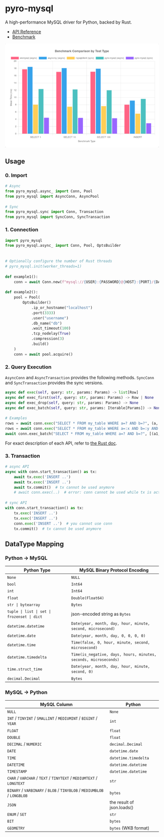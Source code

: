 # pyro-mysql

A high-performance MySQL driver for Python, backed by Rust.

- [API Reference](https://htmlpreview.github.io/?https://raw.githubusercontent.com/elbaro/pyro-mysql/main/docs/pyro_mysql.html)
- [Benchmark](https://htmlpreview.github.io/?https://github.com/elbaro/pyro-mysql/blob/main/report/report/index.html)


<img src="https://github.com/elbaro/pyro-mysql/blob/main/report/chart.png?raw=true" width="800px" />


## Usage


### 0. Import

```py
# Async
from pyro_mysql.async_ import Conn, Pool
from pyro_mysql import AsyncConn, AsyncPool

# Sync
from pyro_mysql.sync import Conn, Transaction
from pyro_mysql import SyncConn, SyncTransaction
````

### 1. Connection


```py
import pyro_mysql
from pyro_mysql.async_ import Conn, Pool, OptsBuilder


# Optionally configure the number of Rust threads
# pyro_mysql.init(worker_threads=1)

def example1():
    conn = await Conn.new(f"mysql://{USER}:{PASSWORD}@{HOST}:{PORT}/{DATABASE}")

def example2():
    pool = Pool(
        OptsBuilder()
            .ip_or_hostname("localhost")
            .port(3333)
            .user("username")
            .db_name("db")
            .wait_timeout(100)
            .tcp_nodelay(True)
            .compression(3)
            .build()
    )
    conn = await pool.acquire()
```


### 2. Query Execution

`AsyncConn` and `AsyncTransaction` provides the following methods.
`SyncConn` and `SyncTransaction` provides the sync versions.

```py
async def exec(self, query: str, params: Params) -> list[Row]
async def exec_first(self, query: str, params: Params) -> Row | None
async def exec_drop(self, query: str, params: Params) -> None
async def exec_batch(self, query: str, params: Iterable[Params]) -> None

# Examples
rows = await conn.exec("SELECT * FROM my_table WHERE a=? AND b=?", (a, b))
rows = await conn.exec("SELECT * FROM my_table WHERE a=:x AND b=:y AND c=:y", {'x': 100, 'y': 200})
await conn.exec_batch("SELECT * FROM my_table WHERE a=? AND b=?", [(a1, b1), (a2, b2)])
```

For exact description of each API, refer to [the Rust doc](https://docs.rs/mysql/latest/mysql/prelude/trait.Queryable.html).

### 3. Transaction

```py
# async API
async with conn.start_transaction() as tx:
    await tx.exec('INSERT ..')
    await tx.exec('INSERT ..')
    await tx.commit()  # tx cannot be used anymore
    # await conn.exec(..)  # error: conn cannot be used while tx is active

# sync API
with conn.start_transaction() as tx:
    tx.exec('INSERT ..')
    tx.exec('INSERT ..')
    conn.exec('INSERT ..')  # you cannot use conn
    tx.commit()  # tx cannot be used anymore
```

## DataType Mapping

### Python -> MySQL

| Python Type | MySQL Binary Protocol Encoding |
|-------------|------------|
| `None` | `NULL` |
| `bool` | `Int64` |
| `int` | `Int64` |
| `float` | `Double(Float64)` |
| `str \| bytearray` | `Bytes` |
| `tuple \| list \| set \| frozenset \| dict` | json-encoded string as `Bytes` |
| `datetime.datetime` | `Date(year, month, day, hour, minute, second, microsecond)` |
| `datetime.date` | `Date(year, month, day, 0, 0, 0, 0)` |
| `datetime.time` | `Time(false, 0, hour, minute, second, microsecond)` |
| `datetime.timedelta` | `Time(is_negative, days, hours, minutes, seconds, microseconds)` |
| `time.struct_time` | `Date(year, month, day, hour, minute, second, 0)` |
| `decimal.Decimal` | `Bytes` |

### MySQL -> Python

| MySQL Column | Python |
|-------------|------------|
| `NULL` | `None` |
| `INT` / `TINYINT` / `SMALLINT` / `MEDIUMINT` / `BIGINT` / `YEAR` | `int` |
| `FLOAT` | `float` |
| `DOUBLE` | `float` |
| `DECIMAL` / `NUMERIC` | `decimal.Decimal` |
| `DATE` | `datetime.date` |
| `TIME` | `datetime.timedelta` |
| `DATETIME` | `datetime.datetime` |
| `TIMESTAMP` | `datetime.datetime` |
| `CHAR` / `VARCHAR` / `TEXT` / `TINYTEXT` / `MEDIUMTEXT` / `LONGTEXT` | `str` |
| `BINARY` / `VARBINARY` / `BLOB` / `TINYBLOB` / `MEDIUMBLOB` / `LONGBLOB` | `bytes` |
| `JSON` | the result of json.loads() |
| `ENUM` / `SET` | `str` |
| `BIT` | `bytes` |
| `GEOMETRY` | `bytes` (WKB format) |
